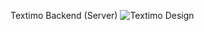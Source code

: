 Textimo Backend (Server)
![Textimo Design](https://user-images.githubusercontent.com/35011979/182030708-f2f3a1e9-4235-43da-b36e-f767fac0f3e0.jpg)
